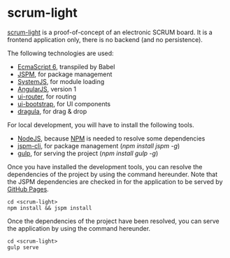# scrum-light
[scrum-light](http://thomas-jakemeyn.github.io/) is a proof-of-concept of an electronic SCRUM board.
It is a frontend application only, there is no backend (and no persistence).

The following technologies are used:
* [EcmaScript 6](http://es6-features.org/), transpiled by Babel
* [JSPM](http://jspm.io/), for package management
* [SystemJS](https://github.com/systemjs/systemjs), for module loading
* [AngularJS](https://angularjs.org/), version 1
* [ui-router](https://github.com/angular-ui/ui-router), for routing
* [ui-bootstrap](https://angular-ui.github.io/bootstrap/), for UI components
* [dragula](https://github.com/bevacqua/angular-dragula), for drag & drop

For local development, you will have to install the following tools.
* [NodeJS](https://nodejs.org/en/), because [NPM](https://www.npmjs.com/) is needed to resolve some dependencies 
* [jspm-cli](https://github.com/jspm/jspm-cli), for package management (*npm install jspm -g*)
* [gulp](http://gulpjs.com/), for serving the project (*npm install gulp -g*)

Once you have installed the development tools, you can resolve the dependencies of the project by using the command 
hereunder. Note that the JSPM dependencies are checked in for the application to be served by 
[GitHub Pages](https://pages.github.com/).
```
cd <scrum-light>
npm install && jspm install
```

Once the dependencies of the project have been resolved, you can serve the application by using the command hereunder.
```
cd <scrum-light>
gulp serve
```